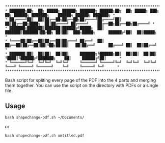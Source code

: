  ```
***************************************************************************************************************************
* ███████╗██╗  ██╗ █████╗ ██████╗ ███████╗ ██████╗██╗  ██╗ █████╗ ███╗   ██╗ ██████╗ ███████╗    ██████╗ ██████╗ ███████╗ *
* ██╔════╝██║  ██║██╔══██╗██╔══██╗██╔════╝██╔════╝██║  ██║██╔══██╗████╗  ██║██╔════╝ ██╔════╝    ██╔══██╗██╔══██╗██╔════╝ *
* ███████╗███████║███████║██████╔╝█████╗  ██║     ███████║███████║██╔██╗ ██║██║  ███╗█████╗      ██████╔╝██║  ██║█████╗   *
* ╚════██║██╔══██║██╔══██║██╔═══╝ ██╔══╝  ██║     ██╔══██║██╔══██║██║╚██╗██║██║   ██║██╔══╝      ██╔═══╝ ██║  ██║██╔══╝   *
* ███████║██║  ██║██║  ██║██║     ███████╗╚██████╗██║  ██║██║  ██║██║ ╚████║╚██████╔╝███████╗    ██║     ██████╔╝██║      *
* ╚══════╝╚═╝  ╚═╝╚═╝  ╚═╝╚═╝     ╚══════╝ ╚═════╝╚═╝  ╚═╝╚═╝  ╚═╝╚═╝  ╚═══╝ ╚═════╝ ╚══════╝    ╚═╝     ╚═════╝ ╚═╝      *
***************************************************************************************************************************
```

Bash script for spliting every page of the PDF into the 4 parts and merging them together.
You can use the script on the directory with PDFs or a single file.

## Usage
```
bash shapechange-pdf.sh ~/Documents/
```

or

```
bash shapechange-pdf.sh untitled.pdf
```